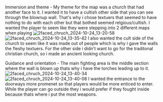 Immersion and theme - My theme for the map was a church that had another face to it. I wanted it to have a cultish other side that you can see through the blownup wall. That's why i chose textuers that seemed to have nothing to do with each other but that bothed seemed relgious/cultish. I wanted the player to seem like they were stepping into 2 different maps when playing ![2faced_chruch_2024-10-24_13-20-58](https://github.com/user-attachments/assets/3be1a6e3-54a3-4bb8-99d5-d20e3e71e353)![2faced_chruch_2024-10-24_13-35-42](https://github.com/user-attachments/assets/57285ec3-4c76-4297-9dca-65d21ea61793)
I also wanted the cult side of the church to seem like it was made out of people which is why i gave the walls the fleshy textuers. For the other side i didn't want to go for the traditonal christian church, so i made an ancient looking church. 

Guidance and orientation - The main fighting area is the middle section where the wall is blown up thats why i have the torches leading  up to it.![2faced_chruch_2024-10-24_13-40-34](https://github.com/user-attachments/assets/ed36df2d-d807-4466-9b03-2b91be96680a)![2faced_chruch_2024-10-24_13-40-08](https://github.com/user-attachments/assets/4653abdc-7316-489a-890a-569b7a89784e)
I wanted the entrance to the doorways more promenet so that players would be more enticed to enter. While the player can go outside they i would prefer if they fought inside because thats where i put the most weapons.
